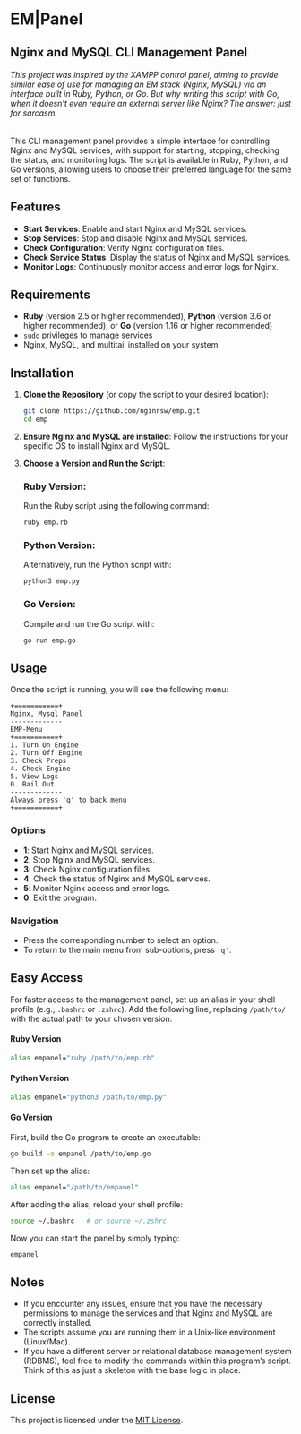 # EM|Panel
## Nginx and MySQL CLI Management Panel

###### This project was inspired by the XAMPP control panel, aiming to provide similar ease of use for managing an EM stack (Nginx, MySQL) via an interface built in Ruby, Python, or Go. But why writing this script with Go, when it doesn’t even require an external server like Nginx? The answer: just for sarcasm.

This CLI management panel provides a simple interface for controlling Nginx and MySQL services, with support for starting, stopping, checking the status, and monitoring logs. The script is available in Ruby, Python, and Go versions, allowing users to choose their preferred language for the same set of functions.

## Features

- **Start Services**: Enable and start Nginx and MySQL services.
- **Stop Services**: Stop and disable Nginx and MySQL services.
- **Check Configuration**: Verify Nginx configuration files.
- **Check Service Status**: Display the status of Nginx and MySQL services.
- **Monitor Logs**: Continuously monitor access and error logs for Nginx.

## Requirements

- **Ruby** (version 2.5 or higher recommended), **Python** (version 3.6 or higher recommended), or **Go** (version 1.16 or higher recommended)
- `sudo` privileges to manage services
- Nginx, MySQL, and multitail installed on your system

## Installation

1. **Clone the Repository** (or copy the script to your desired location):
   ```bash
   git clone https://github.com/nginrsw/emp.git
   cd emp
   ```

2. **Ensure Nginx and MySQL are installed**:
   Follow the instructions for your specific OS to install Nginx and MySQL.

3. **Choose a Version and Run the Script**:

   ### Ruby Version:
   Run the Ruby script using the following command:
   ```bash
   ruby emp.rb
   ```

   ### Python Version:
   Alternatively, run the Python script with:
   ```bash
   python3 emp.py
   ```

   ### Go Version:
   Compile and run the Go script with:
   ```bash
   go run emp.go
   ```

## Usage

Once the script is running, you will see the following menu:

```
+===========+
Nginx, Mysql Panel
-------------
EMP-Menu
+===========+
1. Turn On Engine
2. Turn Off Engine
3. Check Preps
4. Check Engine
5. View Logs
0. Bail Out
-------------
Always press 'q' to back menu
+===========+
```

### Options

- **1**: Start Nginx and MySQL services.
- **2**: Stop Nginx and MySQL services.
- **3**: Check Nginx configuration files.
- **4**: Check the status of Nginx and MySQL services.
- **5**: Monitor Nginx access and error logs.
- **0**: Exit the program.

### Navigation

- Press the corresponding number to select an option.
- To return to the main menu from sub-options, press `'q'`.

## Easy Access

For faster access to the management panel, set up an alias in your shell profile (e.g., `.bashrc` or `.zshrc`). Add the following line, replacing `/path/to/` with the actual path to your chosen version:

#### Ruby Version
```bash
alias empanel="ruby /path/to/emp.rb"
```

#### Python Version
```bash
alias empanel="python3 /path/to/emp.py"
```

#### Go Version
First, build the Go program to create an executable:
```bash
go build -o empanel /path/to/emp.go
```

Then set up the alias:
```bash
alias empanel="/path/to/empanel"
```

After adding the alias, reload your shell profile:

```bash
source ~/.bashrc   # or source ~/.zshrc
```

Now you can start the panel by simply typing:

```bash
empanel
```

## Notes

- If you encounter any issues, ensure that you have the necessary permissions to manage the services and that Nginx and MySQL are correctly installed.
- The scripts assume you are running them in a Unix-like environment (Linux/Mac).
- If you have a different server or relational database management system (RDBMS), feel free to modify the commands within this program’s script. Think of this as just a skeleton with the base logic in place.

## License

This project is licensed under the [MIT License](LICENSE).
